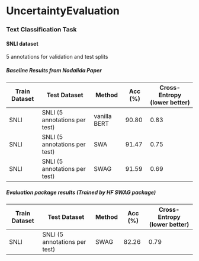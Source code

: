 # UncertaintyEvaluation

### Text Classification Task

#### SNLI dataset
5 annotations for validation and test splits

##### Baseline Results from Nodalida Paper
| Train Dataset | Test Dataset | Method | Acc (%) | Cross-Entropy (lower better) |
| ------------- | ------------ | ------ | ------- | ---------------------------- |
| SNLI | SNLI (5 annotations per test) | vanilla BERT | 90.80 | 0.83 |
| SNLI | SNLI (5 annotations per test) | SWA | 91.47 | 0.75 |
| SNLI | SNLI (5 annotations per test) | SWAG | 91.59 | 0.69 |

##### Evaluation package results (Trained by HF SWAG package)
| Train Dataset | Test Dataset | Method | Acc (%) | Cross-Entropy (lower better) |
| ------------- | ------------ | ------ | ------- | ---------------------------- |
| SNLI | SNLI (5 annotations per test) | SWAG | 82.26 | 0.79 |

